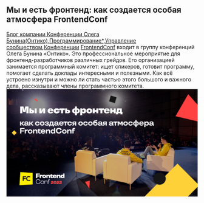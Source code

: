 ## Мы и есть фронтенд: как создается особая атмосфера FrontendConf
[Блог компании Конференции Олега Бунина(Онтико)](https://habr.com/ru/company/oleg-bunin/blog/),[Программирование*](https://habr.com/ru/hub/programming/),[Управление сообществом](https://habr.com/ru/hub/community_management/),[Конференции](https://habr.com/ru/hub/tech_events/)
[FrontendConf](https://frontendconf.ru/) входит в группу конференций Олега Бунина «Онтико». Это профессиональное
мероприятие для фронтенд-разработчиков различных грейдов. Его организацией занимается
программный комитет: ищет спикеров, готовит программу, помогает сделать доклады
интересными и полезными. Как всё устроено изнутри и
можно ли стать частью этого большого и важного дела, рассказывают члены программного комитета.
![image](images/1.png)